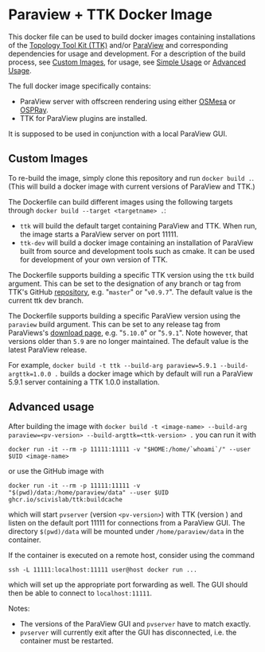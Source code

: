 # Paraview + TTK Docker Image

This docker file can be used to build docker images containing installations of the [Topology Tool Kit (TTK)](http://topology-tool-kit.github.io) and/or [ParaView](http://www.paraview.org) and corresponding dependencies for usage and development. For a description of the build process, see [Custom Images](##custom-images), for usage, see [Simple Usage](##simple-usage) or [Advanced Usage](##advanced-usage).

The full docker image specifically contains:

- ParaView server with offscreen rendering using either [OSMesa](http://www.mesa3d.org/osmesa.html) or [OSPRay](http://www.ospray.org).
- TTK for ParaView plugins are installed.

It is supposed to be used in conjunction with a local ParaView GUI.

## Custom Images

To re-build the image, simply clone this repository and run `docker build .`. (This will build a docker image with current versions of ParaView and TTK.)

The Dockerfile can build different images using the following targets through `docker build --target <targetname> .`:
- `ttk` will build the default target containing ParaView and TTK. When run, the image starts a ParaView server on port 11111.
- `ttk-dev` will build a docker image containing an installation of ParaView built from source and development tools such as cmake. It can be used for development of your own version of TTK.

The Dockerfile supports building a specific TTK version using the `ttk` build argument. This can be set to the designation of any branch or tag from TTK's GitHub [repository](https://github.com/topology-tool-kit/ttk), e.g. "`master`" or "`v0.9.7`". The default value is the current ttk dev branch.

The Dockerfile supports building a specific ParaView version using the `paraview` build argument. This can be set to any release tag from ParaViews's [download page](https://www.paraview.org/download/), e.g. "`5.10.0`" or "`5.9.1`". Note however, that versions older than `5.9` are no longer maintained. The default value is the latest ParaView release.

For example, `docker build -t ttk --build-arg paraview=5.9.1 --build-argttk=1.0.0 .` builds a docker image which by default will run a ParaView 5.9.1 server containing a TTK 1.0.0 installation.

## Advanced usage

After building the image with `docker build -t <image-name> --build-arg paraview=<pv-version> --build-argttk=<ttk-version> .` you can run it with
```
docker run -it --rm -p 11111:11111 -v "$HOME:/home/`whoami`/" --user $UID <image-name>
```
or use the GitHub image with 
```
docker run -it --rm -p 11111:11111 -v "$(pwd)/data:/home/paraview/data" --user $UID ghcr.io/scivislab/ttk:buildcache
```

which will start `pvserver` (version `<pv-version>`) with TTK (version <ttk-version>) and listen on the default port 11111 for connections from a ParaView GUI. The directory `$(pwd)/data` will be mounted under `/home/paraview/data` in the container.

If the container is executed on a remote host, consider using the command
```
ssh -L 11111:localhost:11111 user@host docker run ...
```
which will set up the appropriate port forwarding as well. The GUI should then be able to connect to `localhost:11111`.

Notes:
- The versions of the ParaView GUI and `pvserver` have to match exactly.
- `pvserver` will currently exit after the GUI has disconnected, i.e. the container must be restarted.
